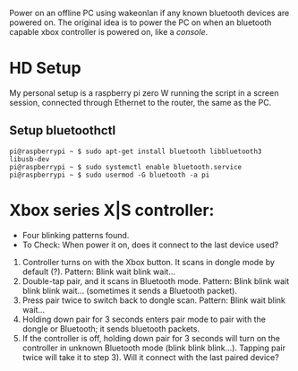 Power on an offline PC using wakeonlan if any known bluetooth devices are powered on.
The original idea is to power the PC on when an bluetooth capable xbox controller is
powered on, like a _console_.

# HD Setup
My personal setup is a raspberry pi zero W running the script in a screen session, connected through Ethernet to the router, the same as the PC.

## Setup bluetoothctl
    pi@raspberrypi ~ $ sudo apt-get install bluetooth libbluetooth3 libusb-dev
    pi@raspberrypi ~ $ sudo systemctl enable bluetooth.service
    pi@raspberrypi ~ $ sudo usermod -G bluetooth -a pi

# Xbox series X|S controller:
  - Four blinking patterns found.
  - To Check: When power it on, does it connect to the last device used? 

  1. Controller turns on with the Xbox button. It scans in dongle mode by default (?). Pattern: Blink wait blink wait...
  2. Double-tap pair, and it scans in Bluetooth mode. Pattern: Blink blink wait blink blink wait... (sometimes it sends a Bluetooth packet).
  3. Press pair twice to switch back to dongle scan. Pattern: Blink wait blink wait...
  4. Holding down pair for 3 seconds enters pair mode to pair with the dongle or Bluetooth; it sends bluetooth packets.
  5. If the controller is off, holding down pair for 3 seconds will turn on the controller in unknown Bluetooth mode (blink blink blink...). Tapping pair twice will take it to step 3). Will it connect with the last paired device?
